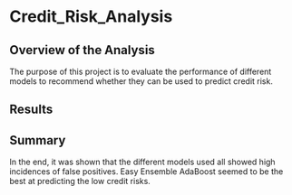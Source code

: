 # Credit_Risk_Analysis

## Overview of the Analysis
The purpose of this project is to evaluate the performance of different models to recommend whether they can be used to predict credit risk. 

## Results


## Summary
In the end, it was shown that the different models used all showed high incidences of false positives. Easy Ensemble AdaBoost seemed to be the best at predicting the low credit risks. 
